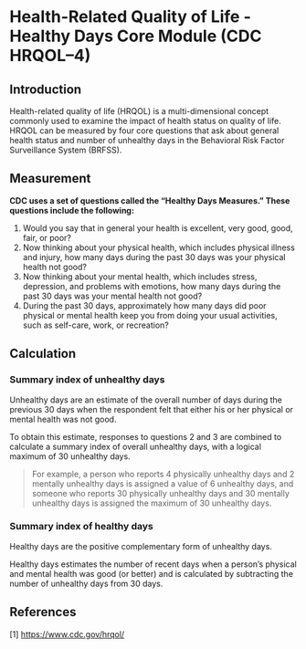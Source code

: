 # Health-Related Quality of Life - Healthy Days Core Module (CDC HRQOL–4)

## Introduction

Health-related quality of life (HRQOL) is a multi-dimensional concept commonly used to examine the impact of health status on quality of life. HRQOL can be measured by four core questions that ask about general health status and number of unhealthy days in the Behavioral Risk Factor Surveillance System (BRFSS).

## Measurement

**CDC uses a set of questions called the “Healthy Days Measures.” These questions include the following:**
1. Would you say that in general your health is excellent, very good, good, fair, or poor?
2. Now thinking about your physical health, which includes physical illness and injury, how many days during the past 30 days was your physical health not good?
3. Now thinking about your mental health, which includes stress, depression, and problems with emotions, how many days during the past 30 days was your mental health not good?
4. During the past 30 days, approximately how many days did poor physical or mental health keep you from doing your usual activities, such as self-care, work, or recreation?

## Calculation

### Summary index of unhealthy days

Unhealthy days are an estimate of the overall number of days during the previous 30 days when the respondent felt that either his or her physical or mental health was not good. 

To obtain this estimate, responses to questions 2 and 3 are combined to calculate a summary index of overall unhealthy days, with a logical maximum of 30 unhealthy days.

> For example, a person who reports 4 physically unhealthy days and 2 mentally unhealthy days is assigned a value of 6 unhealthy days, and someone who reports 30 physically unhealthy days and 30 mentally unhealthy days is assigned the maximum of 30 unhealthy days.

### Summary index of healthy days

Healthy days are the positive complementary form of unhealthy days. 

Healthy days estimates the number of recent days when a person’s physical and mental health was good (or better) and is calculated by subtracting the number of unhealthy days from 30 days.

## References

[1] https://www.cdc.gov/hrqol/

